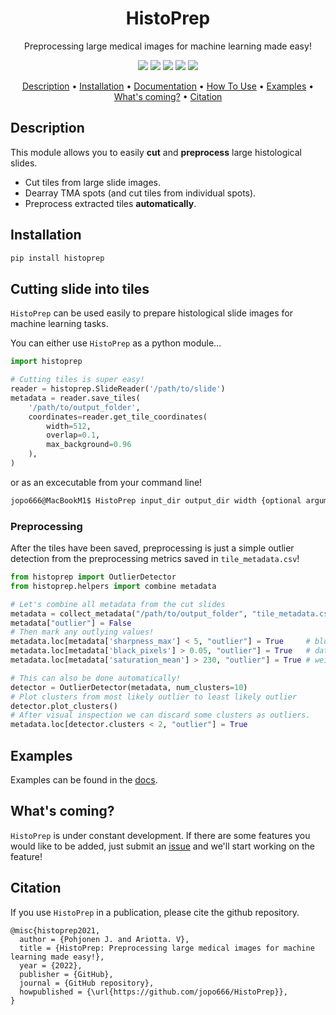 <div align="center">

# HistoPrep
Preprocessing large medical images for machine learning made easy!

<p align="center">
    <a href="#version" alt="Version">
        <img src="https://img.shields.io/pypi/v/histoprep"/></a>
    <a href="#licence" alt="Licence">
        <img src="https://img.shields.io/github/license/jopo666/HistoPrep"/></a>
    <a href="#docs" alt="Docs">
        <img src="https://img.shields.io/readthedocs/histoprep"/></a>
    <a href="#issues" alt="Issues">
        <img src="https://img.shields.io/github/issues/jopo666/HistoPrep"/></a>
    <a href="#activity" alt="Activity">
        <img src="https://img.shields.io/github/last-commit/jopo666/HistoPrep"/></a>
</p>

<p align="center">
  <a href="#description">Description</a> •
  <a href="#installation">Installation</a> •
  <a href="https://jopo666.github.io/HistoPrep/">Documentation</a> •
  <a href="#how-to-use">How To Use</a> •
  <a href="#examples">Examples</a> •
  <a href="#whats-coming">What's coming?</a> •
  <a href="#citation">Citation</a>
</p>

</div>


## Description

This module allows you to easily **cut** and **preprocess** large histological slides.

- Cut tiles from large slide images.
- Dearray TMA spots (and cut tiles from individual spots).
- Preprocess extracted tiles **automatically**.

## Installation 

```bash 
pip install histoprep
```

## Cutting slide into tiles

``HistoPrep`` can be used easily to prepare histological slide images for machine learning tasks.

You can either use `HistoPrep` as a python module...

```python
import histoprep

# Cutting tiles is super easy!
reader = histoprep.SlideReader('/path/to/slide')
metadata = reader.save_tiles(
    '/path/to/output_folder',
    coordinates=reader.get_tile_coordinates(
        width=512, 
        overlap=0.1, 
        max_background=0.96
    ),
)
```
or as an excecutable from your command line!

```bash
jopo666@MacBookM1$ HistoPrep input_dir output_dir width {optional arguments}
```

### Preprocessing

After the tiles have been saved, preprocessing is just a simple outlier detection from the preprocessing metrics saved in `tile_metadata.csv`!

```python
from histoprep import OutlierDetector
from histoprep.helpers import combine metadata

# Let's combine all metadata from the cut slides
metadata = collect_metadata("/path/to/output_folder", "tile_metadata.csv")
metadata["outlier"] = False 
# Then mark any outlying values!
metadata.loc[metadata['sharpness_max'] < 5, "outlier"] = True     # blurry
metadata.loc[metadata['black_pixels'] > 0.05, "outlier"] = True   # data loss
metadata.loc[metadata['saturation_mean'] > 230, "outlier"] = True # weird blue shit

# This can also be done automatically!
detector = OutlierDetector(metadata, num_clusters=10)
# Plot clusters from most likely outlier to least likely outlier
detector.plot_clusters()
# After visual inspection we can discard some clusters as outliers.
metadata.loc[detector.clusters < 2, "outlier"] = True 
```

## Examples

Examples can be found in the [docs](https://github.io/jopo666/HistoPrep/).

## What's coming?

`HistoPrep` is under constant development. If there are some features you would like to be added, just submit an [issue](https://github.com/jopo666/HistoPrep/issues) and we'll start working on the feature!

## Citation

If you use `HistoPrep` in a publication, please cite the github repository.

```
@misc{histoprep2021,
  author = {Pohjonen J. and Ariotta. V},
  title = {HistoPrep: Preprocessing large medical images for machine learning made easy!},
  year = {2022},
  publisher = {GitHub},
  journal = {GitHub repository},
  howpublished = {\url{https://github.com/jopo666/HistoPrep}},
}
```
